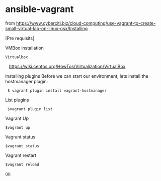 # ansible-vagrant


from https://www.cyberciti.biz/cloud-computing/use-vagrant-to-create-small-virtual-lab-on-linux-osx/Installing


[Pre requisits]

VMBox installation

    Virtualbox
    https://wiki.centos.org/HowTos/Virtualization/VirtualBox


Installing plugins
Before we can start our environment, lets install the hostmanager plugin:

     $ vagrant plugin install vagrant-hostmanager


List plugins

     $vagrant plugin list
     
     
Vagrant Up

    $vagrant up
    
Vagrant status

    $vagrant status
    
Vagrant restart

    $vagrant reload
    

ùù
